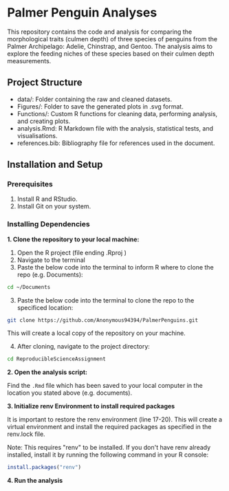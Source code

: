 # Palmer Penguin Analyses

This repository contains the code and analysis for comparing the morphological traits (culmen depth) of three species of penguins from the Palmer Archipelago: Adelie, Chinstrap, and Gentoo. The analysis aims to explore the feeding niches of these species based on their culmen depth measurements.

## Project Structure

- data/: Folder containing the raw and cleaned datasets.
- Figures/: Folder to save the generated plots in .svg format.
- Functions/: Custom R functions for cleaning data, performing analysis, and creating plots.
- analysis.Rmd: R Markdown file with the analysis, statistical tests, and visualisations.
- references.bib: Bibliography file for references used in the document.

## Installation and Setup

### Prerequisites

1) Install R and RStudio.
2) Install Git on your system.

### Installing Dependencies

**1. Clone the repository to your local machine:**

1. Open the R project (file ending .Rproj )
2. Navigate to the terminal 
3. Paste the below code into the terminal to inform R where to clone the repo (e.g. Documents):

```bash
cd ~/Documents
```

3. Paste the below code into the terminal to clone the repo to the specificed location:

```bash
git clone https://github.com/Anonymous94394/PalmerPenguins.git 
```
This will create a local copy of the repository on your machine.

4. After cloning, navigate to the project directory:
```bash
cd ReproducibleScienceAssignment
```
**2. Open the analysis script:**

Find the `.Rmd` file which has been saved to your local computer in the location you stated above (e.g. documents). 

**3. Initialize renv Environment to install required packages**

It is important to restore the renv environment (line 17-20). This will create a virtual environment and install the required packages as specified in the renv.lock file.

Note: This requires "renv" to be installed. 
If you don't have renv already installed, install it by running the following command in your R console:

```r
install.packages("renv")
```

**4. Run the analysis**


